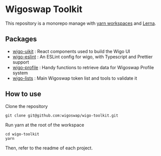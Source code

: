 # Wigoswap Toolkit

This repository is a monorepo manage with [yarn workspaces](https://classic.yarnpkg.com/en/docs/workspaces/) and [Lerna](https://lerna.js.org/). 

## Packages

- [wigo-uikit](https://github.com/wigoswap/wigo-toolkit/tree/master/packages/wigo-uikit) : React components used to build the Wigo UI
- [wigo-eslint](https://github.com/wigoswap/wigo-toolkit/tree/master/packages/wigo-eslint) : An ESLint config for wigo, with Typescript and Prettier support
- [wigo-profile](https://github.com/wigoswap/wigo-toolkit/tree/master/packages/wigo-profile) : Handy functions to retrieve data for Wigoswap Profile system
- [wigo-lists](https://github.com/wigoswap/wigo-toolkit/tree/master/packages/wigo-lists) : Main Wigoswap token list and tools to validate it

## How to use

Clone the repository 

```
git clone git@github.com:wigoswap/wigo-toolkit.git
```

Run yarn at the root of the workspace

```
cd wigo-toolkit
yarn
```

Then, refer to the readme of each project.
